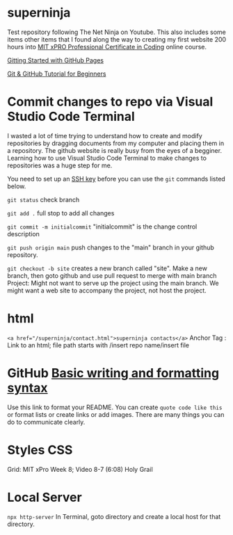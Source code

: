 # superninja

Test repository following The Net Ninja on Youtube. This also includes some items other items that I found along the way to creating my first website 200 hours into [MIT xPRO Professional Certificate in Coding](https://executive-ed.xpro.mit.edu/professional-certificate-coding?utm_source=Google&utm_network=g&utm_medium=c&utm_term=full%20stack%20course&utm_location=9002000&utm_campaign_id=17460394007&utm_adset_id=138322132500&utm_ad_id=594796992655&gclid=Cj0KCQjwuO6WBhDLARIsAIdeyDI4f2ioANuLnoK5AlsUEcxxuJRtgjOcmWWvZCD5sXpfTX1oBWrsiEoaAnzmEALw_wcB) online course.

[Gitting Started with GitHub Pages](https://www.youtube.com/watch?v=QyFcl_Fba-k)

[Git & GitHub Tutorial for Beginners](https://www.youtube.com/playlist?list=PL4cUxeGkcC9goXbgTDQ0n_4TBzOO0ocPR)

# Commit changes to repo via Visual Studio Code Terminal

I wasted a lot of time trying to understand how to create and modify repositories by dragging documents from my computer and placing them in a repository. The github website is really busy from the eyes of a begginer. Learning how to use Visual Studio Code Terminal to make changes to repositories was a huge step for me.

You need to set up an [SSH key](https://docs.github.com/en/authentication/connecting-to-github-with-ssh/generating-a-new-ssh-key-and-adding-it-to-the-ssh-agent) before you can use the ```git``` commands listed below.

```git status``` check branch

```git add .``` full stop to add all changes

```git commit -m initialcommit``` "initialcommit" is the change control description

```git push origin main``` push changes to the "main" branch in your github repository.

```git checkout -b site``` creates a new branch called "site". Make a new branch, then goto github and use pull request to merge with main branch Project: Might not want to serve up the project using the main branch. We might want a web site to accompany the project, not host the project.

# html
```<a href="/superninja/contact.html">superninja contacts</a>``` Anchor Tag <a>: Link to an html; file path starts with /insert repo name/insert file

# GitHub [Basic writing and formatting syntax](https://docs.github.com/en/get-started/writing-on-github/getting-started-with-writing-and-formatting-on-github/basic-writing-and-formatting-syntax)

Use this link to format your README. You can create ```quote code like this``` or format lists or create links or add images. There are many things you can do to communicate clearly.

# Styles CSS

Grid: MIT xPro Week 8; Video 8-7 (6:08) Holy Grail
  
# Local Server
```npx http-server```
In Terminal, goto directory and create a local host for that directory.
